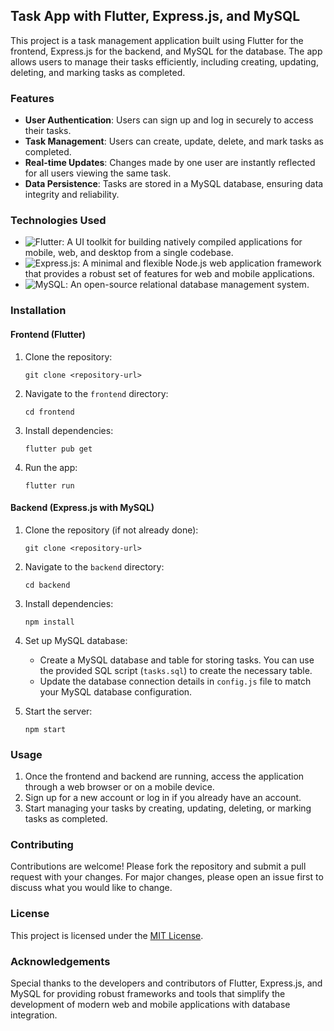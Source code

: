 ## Task App with Flutter, Express.js, and MySQL

This project is a task management application built using Flutter for the frontend, Express.js for the backend, and MySQL for the database. The app allows users to manage their tasks efficiently, including creating, updating, deleting, and marking tasks as completed.

### Features

- **User Authentication**: Users can sign up and log in securely to access their tasks.
- **Task Management**: Users can create, update, delete, and mark tasks as completed.
- **Real-time Updates**: Changes made by one user are instantly reflected for all users viewing the same task.
- **Data Persistence**: Tasks are stored in a MySQL database, ensuring data integrity and reliability.

### Technologies Used

- ![Flutter](https://upload.wikimedia.org/wikipedia/commons/1/17/Google-flutter-logo.png): A UI toolkit for building natively compiled applications for mobile, web, and desktop from a single codebase.
- ![Express.js](https://upload.wikimedia.org/wikipedia/commons/6/64/Expressjs.png): A minimal and flexible Node.js web application framework that provides a robust set of features for web and mobile applications.
- ![MySQL](https://upload.wikimedia.org/wikipedia/en/thumb/6/62/MySQL.svg/1920px-MySQL.svg.png): An open-source relational database management system.

### Installation

#### Frontend (Flutter)

1. Clone the repository:

   ```
   git clone <repository-url>
   ```

2. Navigate to the `frontend` directory:

   ```
   cd frontend
   ```

3. Install dependencies:

   ```
   flutter pub get
   ```

4. Run the app:

   ```
   flutter run
   ```

#### Backend (Express.js with MySQL)

1. Clone the repository (if not already done):

   ```
   git clone <repository-url>
   ```

2. Navigate to the `backend` directory:

   ```
   cd backend
   ```

3. Install dependencies:

   ```
   npm install
   ```

4. Set up MySQL database:
   - Create a MySQL database and table for storing tasks. You can use the provided SQL script (`tasks.sql`) to create the necessary table.
   - Update the database connection details in `config.js` file to match your MySQL database configuration.

5. Start the server:

   ```
   npm start
   ```

### Usage

1. Once the frontend and backend are running, access the application through a web browser or on a mobile device.
2. Sign up for a new account or log in if you already have an account.
3. Start managing your tasks by creating, updating, deleting, or marking tasks as completed.

### Contributing

Contributions are welcome! Please fork the repository and submit a pull request with your changes. For major changes, please open an issue first to discuss what you would like to change.

### License

This project is licensed under the [MIT License](LICENSE).

### Acknowledgements

Special thanks to the developers and contributors of Flutter, Express.js, and MySQL for providing robust frameworks and tools that simplify the development of modern web and mobile applications with database integration.
